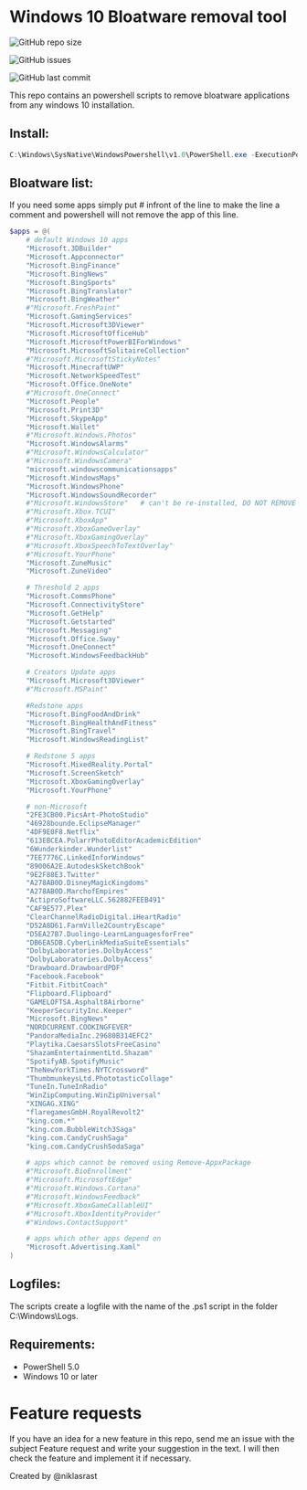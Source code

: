 # Windows 10 Bloatware removal tool

![GitHub repo size](https://img.shields.io/github/repo-size/niklasrast/Windows-10-Bloatware-Removal-Tool)

![GitHub issues](https://img.shields.io/github/issues-raw/niklasrast/Windows-10-Bloatware-Removal-Tool)

![GitHub last commit](https://img.shields.io/github/last-commit/niklasrast/Windows-10-Bloatware-Removal-Tool)

This repo contains an powershell scripts to remove bloatware applications from any windows 10 installation.

## Install:
```powershell
C:\Windows\SysNative\WindowsPowershell\v1.0\PowerShell.exe -ExecutionPolicy Bypass -Command .\Invoke-Bloatware-Removal.ps1
```

## Bloatware list:
If you need some apps simply put # infront of the line to make the line a comment and powershell will not remove the app of this line.
```powershell
$apps = @(
    # default Windows 10 apps
    "Microsoft.3DBuilder"
    "Microsoft.Appconnector"
    "Microsoft.BingFinance"
    "Microsoft.BingNews"
    "Microsoft.BingSports"
    "Microsoft.BingTranslator"
    "Microsoft.BingWeather"
    #"Microsoft.FreshPaint"
    "Microsoft.GamingServices"
    "Microsoft.Microsoft3DViewer"
    "Microsoft.MicrosoftOfficeHub"
    "Microsoft.MicrosoftPowerBIForWindows"
    "Microsoft.MicrosoftSolitaireCollection"
    #"Microsoft.MicrosoftStickyNotes"
    "Microsoft.MinecraftUWP"
    "Microsoft.NetworkSpeedTest"
    "Microsoft.Office.OneNote"
    #"Microsoft.OneConnect"
    "Microsoft.People"
    "Microsoft.Print3D"
    "Microsoft.SkypeApp"
    "Microsoft.Wallet"
    #"Microsoft.Windows.Photos"
    "Microsoft.WindowsAlarms"
    #"Microsoft.WindowsCalculator"
    #"Microsoft.WindowsCamera"
    "microsoft.windowscommunicationsapps"
    "Microsoft.WindowsMaps"
    "Microsoft.WindowsPhone"
    "Microsoft.WindowsSoundRecorder"
    #"Microsoft.WindowsStore"   # can't be re-installed, DO NOT REMOVE
    #"Microsoft.Xbox.TCUI"
    #"Microsoft.XboxApp"
    #"Microsoft.XboxGameOverlay"
    #"Microsoft.XboxGamingOverlay"
    #"Microsoft.XboxSpeechToTextOverlay"
    #"Microsoft.YourPhone"
    "Microsoft.ZuneMusic"
    "Microsoft.ZuneVideo"

    # Threshold 2 apps
    "Microsoft.CommsPhone"
    "Microsoft.ConnectivityStore"
    "Microsoft.GetHelp"
    "Microsoft.Getstarted"
    "Microsoft.Messaging"
    "Microsoft.Office.Sway"
    "Microsoft.OneConnect"
    "Microsoft.WindowsFeedbackHub"

    # Creators Update apps
    "Microsoft.Microsoft3DViewer"
    #"Microsoft.MSPaint"

    #Redstone apps
    "Microsoft.BingFoodAndDrink"
    "Microsoft.BingHealthAndFitness"
    "Microsoft.BingTravel"
    "Microsoft.WindowsReadingList"

    # Redstone 5 apps
    "Microsoft.MixedReality.Portal"
    "Microsoft.ScreenSketch"
    "Microsoft.XboxGamingOverlay"
    "Microsoft.YourPhone"

    # non-Microsoft
    "2FE3CB00.PicsArt-PhotoStudio"
    "46928bounde.EclipseManager"
    "4DF9E0F8.Netflix"
    "613EBCEA.PolarrPhotoEditorAcademicEdition"
    "6Wunderkinder.Wunderlist"
    "7EE7776C.LinkedInforWindows"
    "89006A2E.AutodeskSketchBook"
    "9E2F88E3.Twitter"
    "A278AB0D.DisneyMagicKingdoms"
    "A278AB0D.MarchofEmpires"
    "ActiproSoftwareLLC.562882FEEB491"
    "CAF9E577.Plex"  
    "ClearChannelRadioDigital.iHeartRadio"
    "D52A8D61.FarmVille2CountryEscape"
    "D5EA27B7.Duolingo-LearnLanguagesforFree"
    "DB6EA5DB.CyberLinkMediaSuiteEssentials"
    "DolbyLaboratories.DolbyAccess"
    "DolbyLaboratories.DolbyAccess"
    "Drawboard.DrawboardPDF"
    "Facebook.Facebook"
    "Fitbit.FitbitCoach"
    "Flipboard.Flipboard"
    "GAMELOFTSA.Asphalt8Airborne"
    "KeeperSecurityInc.Keeper"
    "Microsoft.BingNews"
    "NORDCURRENT.COOKINGFEVER"
    "PandoraMediaInc.29680B314EFC2"
    "Playtika.CaesarsSlotsFreeCasino"
    "ShazamEntertainmentLtd.Shazam"
    "SpotifyAB.SpotifyMusic"
    "TheNewYorkTimes.NYTCrossword"
    "ThumbmunkeysLtd.PhototasticCollage"
    "TuneIn.TuneInRadio"
    "WinZipComputing.WinZipUniversal"
    "XINGAG.XING"
    "flaregamesGmbH.RoyalRevolt2"
    "king.com.*"
    "king.com.BubbleWitch3Saga"
    "king.com.CandyCrushSaga"
    "king.com.CandyCrushSodaSaga"

    # apps which cannot be removed using Remove-AppxPackage
    #"Microsoft.BioEnrollment"
    #"Microsoft.MicrosoftEdge"
    #"Microsoft.Windows.Cortana"
    #"Microsoft.WindowsFeedback"
    #"Microsoft.XboxGameCallableUI"
    #"Microsoft.XboxIdentityProvider"
    #"Windows.ContactSupport"

    # apps which other apps depend on
    "Microsoft.Advertising.Xaml"
)
```
 
## Logfiles:
The scripts create a logfile with the name of the .ps1 script in the folder C:\Windows\Logs.

## Requirements:
- PowerShell 5.0
- Windows 10 or later

# Feature requests
If you have an idea for a new feature in this repo, send me an issue with the subject Feature request and write your suggestion in the text. I will then check the feature and implement it if necessary.

Created by @niklasrast 
